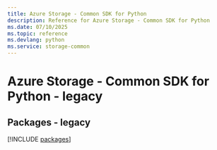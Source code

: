 ```yaml
---
title: Azure Storage - Common SDK for Python
description: Reference for Azure Storage - Common SDK for Python
ms.date: 07/10/2025
ms.topic: reference
ms.devlang: python
ms.service: storage-common
---
```

# Azure Storage - Common SDK for Python - legacy
## Packages - legacy
[!INCLUDE [packages](storage---common-index.md)]